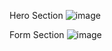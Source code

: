Hero Section
![image](https://github.com/user-attachments/assets/05cc2653-c863-4eed-bd6d-1e2b5507b433)

Form Section
![image](https://github.com/user-attachments/assets/4eb81c4f-45f0-4587-b95f-10a2d75a9063)



